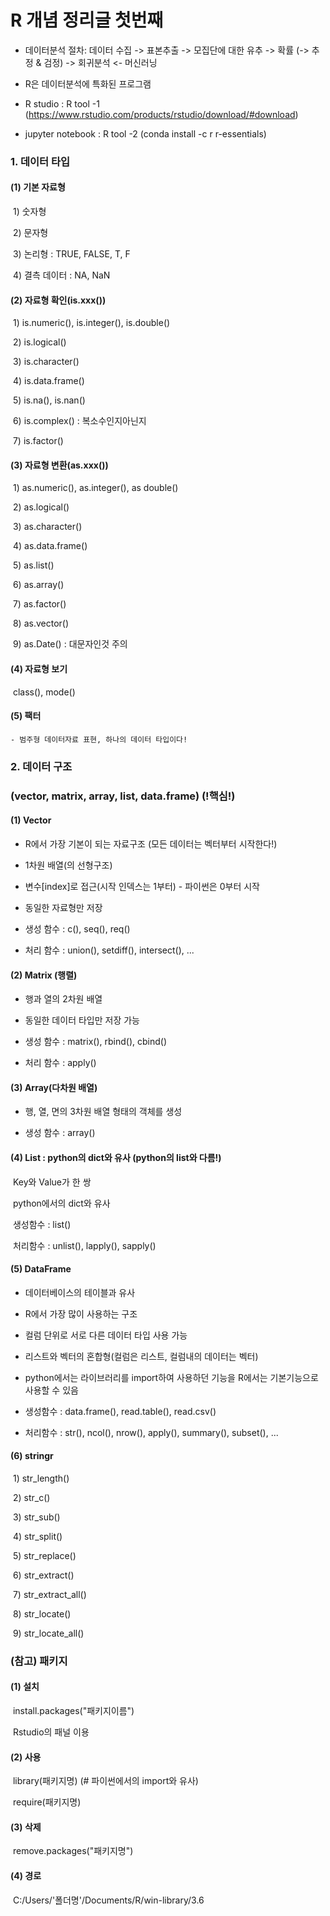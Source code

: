 # R 개념 정리글 첫번째

- 데이터분석 절차: 데이터 수집 -> 표본추출 -> 모집단에 대한 유추 -> 확률 (-> 추정 & 검정) -> 회귀분석  <- 머신러닝

- R은 데이터분석에 특화된 프로그램

- R studio : R tool -1  (https://www.rstudio.com/products/rstudio/download/#download)

- jupyter notebook : R tool -2  (conda install -c r r-essentials)



### 1. 데이터 타입

#### (1) 기본 자료형

​	1) 숫자형

​	2) 문자형

​	3) 논리형 : TRUE, FALSE, T, F

​	4) 결측 데이터 : NA, NaN

#### (2) 자료형 확인(is.xxx())

​	1) is.numeric(), is.integer(), is.double()

​	2) is.logical()

​	3) is.character()

​	4) is.data.frame()

​	5) is.na(), is.nan()

​	6) is.complex() : 복소수인지아닌지

​	7) is.factor()

#### (3) 자료형 변환(as.xxx())

​	1) as.numeric(), as.integer(), as double()

​	2) as.logical()

​	3) as.character()

​	4) as.data.frame()

​	5) as.list()

​	6) as.array()

​	7) as.factor()

​	8) as.vector()

​	9) as.Date()  : 대문자인것 주의

#### (4) 자료형 보기

​	class(), mode()

#### (5) 팩터

	- 범주형 데이터자료 표현, 하나의 데이터 타입이다!

### 2. 데이터 구조 

### 	(vector, matrix, array, list, data.frame) (!핵심!) 

#### (1) Vector

- R에서 가장 기본이 되는 자료구조 (모든 데이터는 벡터부터 시작한다!)

- 1차원 배열(의 선형구조)

- 변수[index]로 접근(시작 인덱스는 1부터)  - 파이썬은 0부터 시작

- 동일한 자료형만 저장

- 생성 함수 : c(), seq(), req()

- 처리 함수 : union(), setdiff(), intersect(), ...

#### (2) Matrix (행렬)

 - 행과 열의 2차원 배열
 
 - 동일한 데이터 타입만 저장 가능
 
 - 생성 함수 : matrix(), rbind(), cbind()
 
 - 처리 함수 : apply()

#### (3) Array(다차원 배열)

 - 행, 열, 면의 3차원 배열 형태의 객체를 생성

 - 생성 함수 : array()

  

#### (4) List : python의 dict와 유사 (python의 list와 다름!)

​	Key와 Value가 한 쌍

​	python에서의 dict와 유사

​	생성함수 : list()

​	처리함수 : unlist(), lapply(), sapply()

#### (5) DataFrame

 - 데이터베이스의 테이블과 유사
 
 - R에서 가장 많이 사용하는 구조
 
 - 컬럼 단위로 서로 다른 데이터 타입 사용 가능
 
 - 리스트와 벡터의 혼합형(컬럼은 리스트, 컬럼내의 데이터는 벡터)
 
 - python에서는 라이브러리를 import하여 사용하던 기능을 R에서는 기본기능으로 사용할 수 있음
 
 - 생성함수 : data.frame(), read.table(), read.csv()
 
 - 처리함수 : str(), ncol(), nrow(), apply(), summary(), subset(), ...

#### (6) stringr

​	1) str_length() <br>

​	2) str_c()<br>

​	3) str_sub()<br>

​	4) str_split()<br>

​	5) str_replace()<br>

​	6) str_extract()<br>

​	7) str_extract_all()<br>

​	8) str_locate()<br>

​	9) str_locate_all()<br>



### (참고) 패키지

#### (1) 설치

​	install.packages("패키지이름")<br>

​	Rstudio의 패널 이용

#### (2) 사용

​	library(패키지명)  (# 파이썬에서의 import와 유사)<br>

​	require(패키지명) 

#### (3) 삭제

​	remove.packages("패키지명")<br>

#### (4) 경로

​	C:/Users/'폴더명'/Documents/R/win-library/3.6
